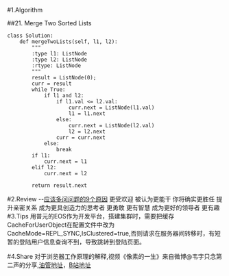 #1.Algorithm

##21. Merge Two Sorted Lists

~~~
class Solution:
    def mergeTwoLists(self, l1, l2):
        """
        :type l1: ListNode
        :type l2: ListNode
        :rtype: ListNode
        """
        result = ListNode(0);
        curr = result
        while True:
            if l1 and l2:
                if l1.val <= l2.val:
                    curr.next = ListNode(l1.val)
                    l1 = l1.next
                else:
                    curr.next = ListNode(l2.val)
                    l2 = l2.next
                curr = curr.next
            else:
                break
        if l1:
            curr.next = l1
        elif l2:
            curr.next = l2

        return result.next
~~~

#2.Review --[应该多问问题的9个原因](https://medium.com/s/story/9-reasons-to-ask-more-questions-43fb61dbf73f)
    更受欢迎
    被认为更能干
    你将确实更胜任
    提升亲密关系
    成为更具创造力的思考者
    更勇敢
    更有智慧
    成为更好的领导者
    更有趣
#3.Tips
    用普元的EOS作为开发平台，搭建集群时，需要把缓存CacheForUserObject在配置文件中改为CacheMode=REPL_SYNC,IsClustered=true,否则请求在服务器间转移时，有短暂的登陆用户信息查询不到，导致跳转到登陆页面。

#4.Share
    对于浏览器工作原理的解释,视频《像素的一生》来自微博@韦字只念第二声的分享,[油管地址](https://www.youtube.com/watch?v=NCUDntd-3ao&feature=youtu.be)，[B站地址](https://www.bilibili.com/video/av35265997/)
